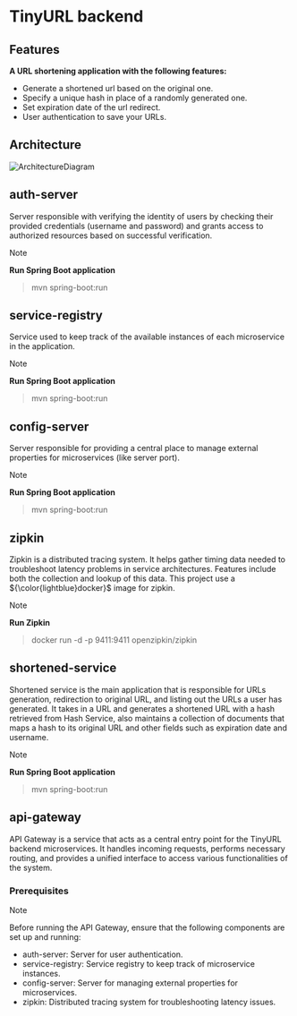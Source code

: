# TinyURL backend

## Features

**A URL shortening application with the following features:**

- Generate a shortened url based on the original one.
- Specify a unique hash in place of a randomly generated one.
- Set expiration date of the url redirect.
- User authentication to save your URLs.

## Architecture

![ArchitectureDiagram](https://github.com/vasi334/tiny-url/assets/74433291/11ce3563-b3d6-4fd0-ae54-f70d4d666c10)


## auth-server

Server responsible with verifying the identity of users by checking their provided credentials (username and password) and grants access to authorized resources based on successful verification.

> [!NOTE]
> **Run Spring Boot application**

> mvn spring-boot:run


## service-registry

Service used to keep track of the available instances of each microservice in the application.

> [!NOTE]
> **Run Spring Boot application**

> mvn spring-boot:run


## config-server

Server responsible for providing a central place to manage external properties for microservices (like server port).

> [!NOTE]
> **Run Spring Boot application**

> mvn spring-boot:run


## zipkin
Zipkin is a distributed tracing system. It helps gather timing data needed to troubleshoot latency problems in service architectures. Features include both the collection and lookup of this data.
This project use a 	${\color{lightblue}docker}$ image for zipkin.

> [!NOTE]
> **Run Zipkin**

> docker run -d -p 9411:9411 openzipkin/zipkin


## shortened-service
Shortened service is the main application that is responsible for URLs generation, redirection to original URL, and listing out the URLs a user has generated. It takes in a URL and generates a shortened URL with a hash retrieved from Hash Service, also maintains a collection of documents that maps a hash to its original URL and other fields such as expiration date and username.

> [!NOTE]
> **Run Spring Boot application**

> mvn spring-boot:run


## api-gateway

API Gateway is a service that acts as a central entry point for the TinyURL backend microservices. It handles incoming requests, performs necessary routing, and provides a unified interface to access various functionalities of the system.

### Prerequisites

> [!NOTE]
> Before running the API Gateway, ensure that the following components are set up and running:

- auth-server: Server for user authentication.
- service-registry: Service registry to keep track of microservice instances.
- config-server: Server for managing external properties for microservices.
- zipkin: Distributed tracing system for troubleshooting latency issues.

